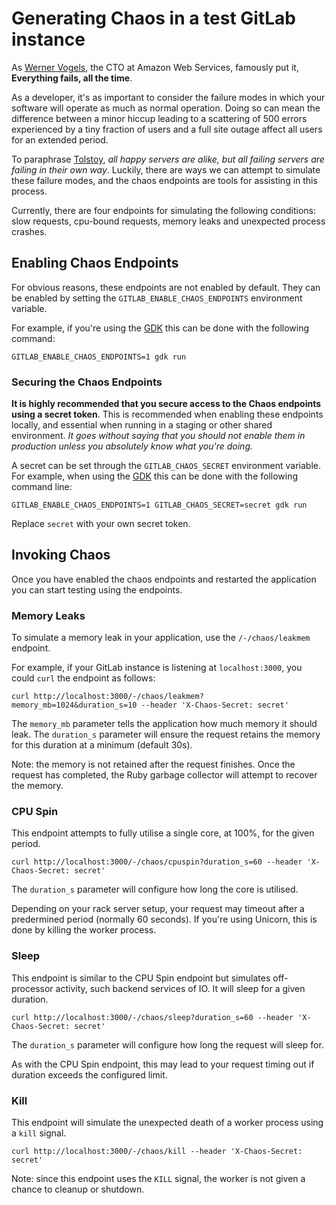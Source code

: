 # Generating Chaos in a test GitLab instance

As [Werner Vogels](https://twitter.com/Werner), the CTO at Amazon Web Services, famously put it, **Everything fails, all the time**.

As a developer, it's as important to consider the failure modes in which your software will operate as much as normal operation. Doing so can mean the difference between a minor hiccup leading to a scattering of 500 errors experienced by a tiny fraction of users and a full site outage affect all users for an extended period.

To paraphrase [Tolstoy](https://en.wikipedia.org/wiki/Anna_Karenina_principle), _all happy servers are alike, but all failing servers are failing in their own way_. Luckily, there are ways we can attempt to simulate these failure modes, and the chaos endpoints are tools for assisting in this process.

Currently, there are four endpoints for simulating the following conditions: slow requests, cpu-bound requests, memory leaks and unexpected process crashes.

## Enabling Chaos Endpoints

For obvious reasons, these endpoints are not enabled by default. They can be enabled by setting the `GITLAB_ENABLE_CHAOS_ENDPOINTS` environment variable.

For example, if you're using the [GDK](https://gitlab.com/gitlab-org/gitlab-development-kit) this can be done with the following command:

```shell
GITLAB_ENABLE_CHAOS_ENDPOINTS=1 gdk run
```

### Securing the Chaos Endpoints

**It is highly recommended that you secure access to the Chaos endpoints using a secret token**. This is recommended when enabling these endpoints locally, and essential when running in a staging or other shared environment. _It goes without saying that you should not enable them in production unless you absolutely know what you're doing._

A secret can be set through the `GITLAB_CHAOS_SECRET` environment variable. For example, when using the [GDK](https://gitlab.com/gitlab-org/gitlab-development-kit) this can be done with the following command line:

```shell
GITLAB_ENABLE_CHAOS_ENDPOINTS=1 GITLAB_CHAOS_SECRET=secret gdk run
```

Replace `secret` with your own secret token.

## Invoking Chaos

Once you have enabled the chaos endpoints and restarted the application you can start testing using the endpoints.

### Memory Leaks

To simulate a memory leak in your application, use the `/-/chaos/leakmem` endpoint.

For example, if your GitLab instance is listening at `localhost:3000`, you could `curl` the endpoint as follows:

```shell
curl http://localhost:3000/-/chaos/leakmem?memory_mb=1024&duration_s=10 --header 'X-Chaos-Secret: secret'
```

The `memory_mb` parameter tells the application how much memory it should leak. The `duration_s` parameter will ensure the request retains
the memory for this duration at a minimum (default 30s).

Note: the memory is not retained after the request finishes. Once the request has completed, the Ruby garbage collector will attempt to recover the memory.

### CPU Spin

This endpoint attempts to fully utilise a single core, at 100%, for the given period.

```shell
curl http://localhost:3000/-/chaos/cpuspin?duration_s=60 --header 'X-Chaos-Secret: secret'
```

The `duration_s` parameter will configure how long the core is utilised.

Depending on your rack server setup, your request may timeout after a predermined period (normally 60 seconds). If you're using Unicorn, this is done by killing the worker process.

### Sleep

This endpoint is similar to the CPU Spin endpoint but simulates off-processor activity, such backend services of IO. It will sleep for a given duration.

```shell
curl http://localhost:3000/-/chaos/sleep?duration_s=60 --header 'X-Chaos-Secret: secret'
```

The `duration_s` parameter will configure how long the request will sleep for.

As with the CPU Spin endpoint, this may lead to your request timing out if duration exceeds the configured limit.

### Kill

This endpoint will simulate the unexpected death of a worker process using a `kill` signal.

```shell
curl http://localhost:3000/-/chaos/kill --header 'X-Chaos-Secret: secret'
```

Note: since this endpoint uses the `KILL` signal, the worker is not given a chance to cleanup or shutdown.
